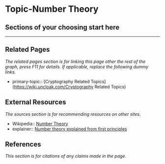 # Topic-Number Theory

## Sections of your choosing start here

---
## Related Pages
*The related pages section is for linking this page other the rest of the graph, press F11 for details. If applicable, replace the following dummy links.*
- primary-topic:: [Cryptography Related Topics](https://wiki.uncloak.com/Cryptography Related Topics)

## External Resources
*The sources section is for recommending resources on other sites*.
- Wikipedia:: [Number Theory](https://en.wikipedia.org/wiki/Number_theory)
- explainer:: [Number theory explained from first principles](https://explained-from-first-principles.com/number-theory/)

## References
*This section is for citations of any claims made in the page*.